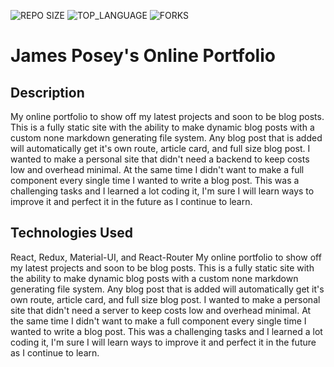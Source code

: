 ![REPO SIZE](https://img.shields.io/github/repo-size/jposeyjr/jposeyjr.github.io.svg?style=flat-square)
![TOP_LANGUAGE](https://img.shields.io/github/languages/top/jposeyjr/jposeyjr.github.io.svg?style=flat-square)
![FORKS](https://img.shields.io/github/forks/jposeyjr/jposeyjr.github.io.svg?style=social)

# James Posey's Online Portfolio

## Description

My online portfolio to show off my latest projects and soon to be blog posts. This is a fully static site with the ability to make dynamic blog posts with a custom none markdown generating file system. Any blog post that is added will automatically get it's own route, article card, and full size blog post. I wanted to make a personal site that didn't need a backend to keep costs low and overhead minimal. At the same time I didn't want to make a full component every single time I wanted to write a blog post. This was a challenging tasks and I learned a lot coding it, I'm sure I will learn ways to improve it and perfect it in the future as I continue to learn.

## Technologies Used

React, Redux, Material-UI, and React-Router
My online portfolio to show off my latest projects and soon to be blog posts. This is a fully static site with the ability to make dynamic blog posts with a custom none markdown generating file system. Any blog post that is added will automatically get it's own route, article card, and full size blog post. I wanted to make a personal site that didn't need a server to keep costs low and overhead minimal. At the same time I didn't want to make a full component every single time I wanted to write a blog post. This was a challenging tasks and I learned a lot coding it, I'm sure I will learn ways to improve it and perfect it in the future as I continue to learn.
